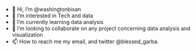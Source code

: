 - 👋 Hi, I’m @washingtonbisan
- 👀 I’m interested in Tech and data
- 🌱 I’m currently learning data analysis 
- 💞️ I’m looking to collaborate on any project concerning data analysis and visualization
- 📫 How to reach me my email, and twitter @blessed_garba. 

<!---
washingtonbisanWashingtoniann is a ✨ special ✨ repository because its `README.md` (this file) appears on your GitHub profile.
You can click the Preview link to take a look at your changes.
--->
